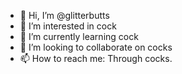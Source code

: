 - 👋 Hi, I’m @glitterbutts
- 👀 I’m interested in cock
- 🌱 I’m currently learning cock
- 💞️ I’m looking to collaborate on cocks
- 📫 How to reach me: Through cocks.

<!---
glitterbutts/glitterbutts is a ✨ special ✨ repository because its `README.md` (this file) appears on your GitHub profile.
You can click the Preview link to take a look at your changes.
--->
